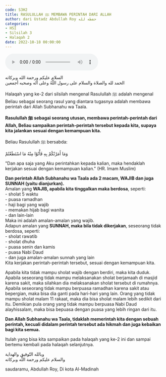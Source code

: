 ```yaml
---
code: S3H2
title: RASULULLAH ﷺ MEMBAWA PERINTAH DARI ALLAH
author: dari Ustadz Abdullah Roy حفظه لله
categories:
- HSI
- Silsilah 3
- Halaqah 2
date: 2022-10-18 00:00:00
---
```


<audio controls="" src="https://docs.google.com/uc?export=open&id=1-AtWRH-XR7O7xdFnAGZYBDHYOmkaTfrl"></audio>

<div class="dalil">
  السلام عليكم ورحمة الله وبركاته
  <br>
  الحمد لله والصلاة والسلام على رسول اللَّهُ وعلى آله وصحبه أجمعين
</div>

Halaqah yang ke-2 dari silsilah mengenal Rasulullah ﷺ adalah mengenal Beliau sebagai seorang rasul yang diantara tugasnya adalah membawa perintah dari Allah Subhanahu wa Taala.

<b>Rasulullah ﷺ sebagai seorang utusan, membawa perintah-perintah dari Allah, Beliau sampaikan perintah-perintah tersebut kepada kita, supaya kita jalankan sesuai dengan kemampuan kita.</b>

Beliau Rasulullah ﷺ bersabda: 
<div class="dalil">
  وَمَا أَمَرْتُكُمْ بِهِ فَأْتُوْا مِنْهُ مَا اسْتَطَعْتُمْ
  <p>
  "Dan apa saja yang Aku perintahkan kepada kalian, maka hendaklah kerjakan sesuai dengan kemampuan kalian." (HR. Imam Muslim)
  </p>
</div>

<p>
  <b>Dan perintah Allah Subhanahu wa Taala ada 2 macam, WAJIB dan juga SUNNAH (yaitu dianjurkan).</b>
  <br>Amalan yang <b>WAJIB, apabila kita tinggalkan maka berdosa</b>, seperti:
  <br>- sholat 5 waktu
  <br>- puasa ramadhan
  <br>- haji bagi yang wajib
  <br>- memakan hijab bagi wanita
  <br>- dan lain-lain
  <br>Maka ini adalah amalan-amalan yang wajib.
  <br>Adapun amalan yang <b>SUNNAH, maka bila tidak dikerjakan</b>, seseorang tidak berdosa, seperti:
  <br>- sholat rawatib
  <br>- sholat dhuha
  <br>- puasa senin dan kamis
  <br>- puasa Nabi Daud
  <br>- dan juga amalan-amalan sunnah yang lain
  <br>Kita kerjakan perintah-perintah tersebut, sesuai dengan kemampuan kita.
</p>

Apabila kita tidak mampu sholat wajib dengan berdiri, maka kita duduk.
Apabila seseorang tidak mampu melaksanakan sholat berjamaah di masjid karena sakit, maka silahkan dia melaksanakan sholat tersebut di rumahnya.
Apabila seseorang tidak mampu berpuasa ramadhan karena sakit atau bepergian, maka bisa dia ganti pada hari-hari yang lain.
Orang yang tidak mampu sholat malam 11 rakaat, maka dia bisa sholat malam lebih sedikit dari itu.
Demikian pula orang yang tidak mampu berpuasa Nabi Daud alayhissalam, maka bisa bepuasa dengan puasa yang lebih ringan dari itu.

<b>Dan Allah Subhanahu wa Taala, tidaklah memerintah kita dengan sebuah perintah, kecuali didalam perintah tersebut ada hikmah dan juga kebaikan bagi kita semua.</b>

Itulah yang bisa kita sampaikan pada halaqah yang ke-2 ini dan sampai bertemu kembali pada halaqah selanjutnya.

<div class="dalil">
  وبالله التّوفيق والهداية
  <br>
  والسلام عليكم ورحمة اللّه وبركاته
</div>

<p class="signature">
  saudaramu, Abdullah Roy, 
  Di kota Al-Madinah
</p>
